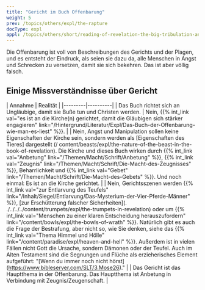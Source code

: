 ```yaml
---
title: "Gericht im Buch Offenbarung"
weight: 5
prev: /topics/others/expl/the-rapture
docType: expl
appl: /topics/others/short/reading-of-revelation-the-big-tribulation-and-the-rapture
---
```


Die Offenbarung ist voll von Beschreibungen des Gerichts und der Plagen, und es entsteht der Eindruck, als seien sie dazu da, alle Menschen in Angst und Schrecken zu versetzen, damit sie sich bekehren. Das ist aber völlig falsch.

## Einige Missverständnisse über Gericht

<a name="6f5c"></a>
| Annahme | Realität |
|---------|----------|
| Das Buch richtet sich an Ungläubige, damit sie Buße tun und Christen werden. | Nein, {{% int_link val="es ist an die Kirche(n) gerichtet, damit die Gläubigen sich stärker engagieren" link="/Hintergrund/Literatur/Expl/Das-Buch-der-Offenbarung-wie-man-es-liest" %}}. |
| Nein, Angst und Manipulation sollen keine Eigenschaften der Kirche sein, sondern werden als [Eigenschaften des Tieres] dargestellt (/ content/beasts/expl/the-nature-of-the-beast-in-the-book-of-revelation). Die Kirche und dieses Buch wirken durch {{% int_link val="Anbetung" link="/Themen/Macht/Schrift/Anbetung" %}}, {{% int_link val="Zeugnis" link="/Themen/Macht/Schrift/Die-Macht-des-Zeugnisses" %}}, Beharrlichkeit und {{% int_link val="Gebet" link="/Themen/Macht/Schrift/Die-Macht-des-Gebets" %}}. Und noch einmal: Es ist an die Kirche gerichtet. |
| Nein, Gerichtsszenen werden {{% int_link val="zur Entlarvung des Teufels" link="/Inhalt/Siegel/Entlarvung/Das-Mysterium-der-Vier-Pferde-Männer" %}}, [zur Erschütterung falscher Sicherheiten](. ./../../../content/trumpets/expl/the-trumpets-in-revelation) oder um {{% int_link val="Menschen zu einer klaren Entscheidung herauszufordern" link="/content/bowls/expl/the-bowls-of-wrath" %}}. Natürlich gibt es auch die Frage der Bestrafung, aber nicht so, wie Sie denken, siehe das {{% int_link val="Thema Himmel und Hölle" link="/content/paradise/expl/heaven-and-hell" %}}. Außerdem ist in vielen Fällen nicht Gott die Ursache, sondern Dämonen oder der Teufel. Auch im Alten Testament sind die Segnungen und Flüche als erzieherisches Element aufgeführt: "[Wenn du immer noch nicht hörst] (https://www.bibleserver.com/SLT/3.Mose26)." |
| Das Gericht ist das Hauptthema in der Offenbarung. Das Hauptthema ist Anbetung in Verbindung mit Zeugnis/Zeugenschaft. |

